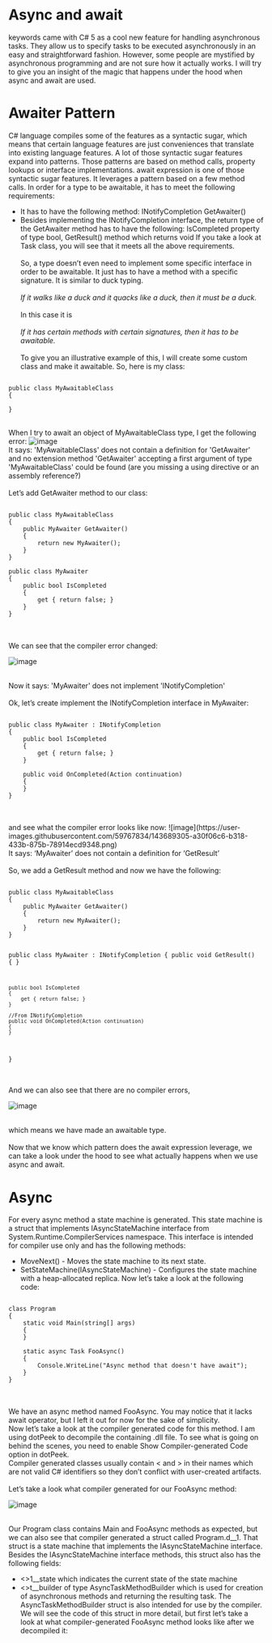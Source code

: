 # Async and await
keywords came with C# 5 as a cool new feature for handling asynchronous tasks. They allow us to specify tasks to be executed asynchronously in an easy and straightforward fashion. However, some people are mystified by asynchronous programming and are not sure how it actually works. I will try to give you an insight of the magic that happens under the hood when async and await are used.

# Awaiter Pattern
C# language compiles some of the features as a syntactic sugar, which means that certain language features are just conveniences that translate into existing language features. A lot of those syntactic sugar features expand into patterns. Those patterns are based on method calls, property lookups or interface implementations. await expression is one of those syntactic sugar features. It leverages a pattern based on a few method calls. In order for a type to be awaitable, it has to meet the following requirements:
- It has to have the following method: INotifyCompletion GetAwaiter()
- Besides implementing the INotifyCompletion interface, the return type of the GetAwaiter method has to have the following: IsCompleted property of type bool, GetResult() method which returns void
If you take a look at <a src="https://docs.microsoft.com/en-us/dotnet/api/system.threading.tasks.task?redirectedfrom=MSDN&view=net-6.0">Task</a> class, you will see that it meets all the above requirements.
<br><br>
So, a type doesn’t even need to implement some specific interface in order to be awaitable. It just has to have a method with a specific signature. It is similar to duck typing.
<br><br>
<i>If it walks like a duck and it quacks like a duck, then it must be a duck.</i>
<br><br>
In this case it is
<br><br>
<i>If it has certain methods with certain signatures, then it has to be awaitable.</i>
<br><br>
To give you an illustrative example of this, I will create some custom class and make it awaitable. So, here is my class:
<pre>
<code>
public class MyAwaitableClass
{

}
</code>
</pre>
When I try to await an object of MyAwaitableClass type, I get the following error:
![image](https://user-images.githubusercontent.com/59767834/143689501-e4455ab3-3b6e-491e-b826-1eaae9d6888a.png)
<br>
It says: 'MyAwaitableClass' does not contain a definition for 'GetAwaiter' and no extension method 'GetAwaiter' accepting a first argument of type 'MyAwaitableClass' could be found (are you missing a using directive or an assembly reference?)<br>
<br>
Let’s add GetAwaiter method to our class:
<pre>
<code>
public class MyAwaitableClass
{
    public MyAwaiter GetAwaiter()
    {
        return new MyAwaiter();
    }
}

public class MyAwaiter
{
    public bool IsCompleted
    {
        get { return false; }
    }
}
</code>
</pre>
<br>
We can see that the compiler error changed:<br>

![image](https://user-images.githubusercontent.com/59767834/143689855-3af02787-84b0-4720-abfc-55f43e406269.png)

<br>Now it says: 'MyAwaiter' does not implement 'INotifyCompletion'
<br><br>
Ok, let’s create implement the INotifyCompletion interface in MyAwaiter:
<pre>
<code>
public class MyAwaiter : INotifyCompletion
{
    public bool IsCompleted
    {
        get { return false; }
    }

    public void OnCompleted(Action continuation)
    {
    }
}
</code>
</pre>
<br>
and see what the compiler error looks like now:
![image](https://user-images.githubusercontent.com/59767834/143689305-a30f06c6-b318-433b-875b-78914ecd9348.png)
<br>
It says: ‘MyAwaiter’ does not contain a definition for ‘GetResult’
<br><br>
So, we add a GetResult method and now we have the following:
<br>
<pre>
<code>
public class MyAwaitableClass
{
    public MyAwaiter GetAwaiter()
    {
        return new MyAwaiter();
    }
}

public class MyAwaiter : INotifyCompletion
{
    public void GetResult()
    {
    }

    public bool IsCompleted
    {
        get { return false; }
    }

    //From INotifyCompletion
    public void OnCompleted(Action continuation)
    {
    }
}
</code>
</pre>
<br>
And we can also see that there are no compiler errors,<br>

![image](https://user-images.githubusercontent.com/59767834/143689594-5790c585-5a3a-4b2d-af11-5837b5ce4b16.png)

<br>which means we have made an awaitable type.
<br><br>
Now that we know which pattern does the await expression leverage, we can take a look under the hood to see what actually happens when we use async and await.

# Async
For every async method a state machine is generated. This state machine is a struct that implements IAsyncStateMachine interface from System.Runtime.CompilerServices namespace. This interface is intended for compiler use only and has the following methods:
- MoveNext() - Moves the state machine to its next state.
- SetStateMachine(IAsyncStateMachine) - Configures the state machine with a heap-allocated replica.
Now let’s take a look at the following code: <br>
<pre>
<code>
class Program
{
    static void Main(string[] args)
    {
    }

    static async Task FooAsync()
    {
        Console.WriteLine("Async method that doesn't have await");
    }
}
</code>
</pre>
<br>
We have an async method named FooAsync. You may notice that it lacks await operator, but I left it out for now for the sake of simplicity.
<br>
Now let’s take a look at the compiler generated code for this method. I am using dotPeek to decompile the containing .dll file. To see what is going on behind the scenes, you need to enable Show Compiler-generated Code option in dotPeek.
<br>
Compiler generated classes usually contain < and > in their names which are not valid C# identifiers so they don’t conflict with user-created artifacts.
<br><br>
Let’s take a look what compiler generated for our FooAsync method:<br>

![image](https://user-images.githubusercontent.com/59767834/143689866-8260f3b9-19ba-49b3-a73c-7a44cc625d75.png)

<br>Our Program class contains Main and FooAsync methods as expected, but we can also see that compiler generated a struct called Program.<FooAsync>d__1. That struct is a state machine that implements the IAsyncStateMachine interface. Besides the IAsyncStateMachine interface methods, this struct also has the following fields:
- <>1__state which indicates the current state of the state machine
- <>t__builder of type AsyncTaskMethodBuilder which is used for creation of asynchronous methods and returning the resulting task. The AsyncTaskMethodBuilder struct is also intended for use by the compiler.
We will see the code of this struct in more detail, but first let’s take a look at what compiler-generated FooAsync method looks like after we decompiled it:
